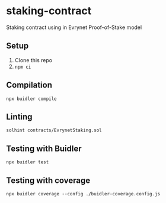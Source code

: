 # staking-contract
Staking contract using in Evrynet Proof-of-Stake model

## Setup
1. Clone this repo
2. `npm ci`

## Compilation
`npx buidler compile`

## Linting
`solhint contracts/EvrynetStaking.sol`

## Testing with Buidler
`npx buidler test`

## Testing with coverage
`npx buidler coverage --config ./buidler-coverage.config.js`